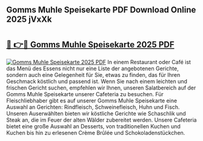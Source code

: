 ## Gomms Muhle Speisekarte PDF Download Online 2025 jVxXk

# <h2><a href="http://gc8opwx.nevu.top/?p=Gomms+Muhle+Speisekarte">🔗 👉🔴 Gomms Muhle Speisekarte 2025 PDF</a></h2>

[![Gomms Muhle Speisekarte 2025 PDF](https://i.imgur.com/dBaPXMq.png)](http://gc8opwx.nevu.top/?p=Gomms+Muhle+Speisekarte)
In einem Restaurant oder Café ist das Menü des Essens nicht nur eine Liste der angebotenen Gerichte, sondern auch eine Gelegenheit für Sie, etwas zu finden, das für Ihren Geschmack köstlich und passend ist. Wenn Sie nach einem leichten und frischen Gericht suchen, empfehlen wir Ihnen, unseren Salatbereich auf der Gomms Muhle Speisekarte unserer Cafeteria zu besuchen. Für Fleischliebhaber gibt es auf unserer Gomms Muhle Speisekarte eine Auswahl an Gerichten: Rindfleisch, Schweinefleisch, Huhn und Fisch. Unseren Auserwählten bieten wir köstliche Gerichte wie Schaschlik und Steak an, die im Feuer der alten Wälder zubereitet werden. Unsere Cafeteria bietet eine große Auswahl an Desserts, von traditionellen Kuchen und Kuchen bis hin zu erlesenen Crème Brûlée und Schokoladenstückchen.
